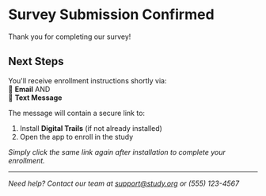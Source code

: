 # Survey Submission Confirmed

Thank you for completing our survey!

## Next Steps

You'll receive enrollment instructions shortly via:  
📧 **Email** AND  
📱 **Text Message**  

The message will contain a secure link to:  
1. Install **Digital Trails** (if not already installed)  
2. Open the app to enroll in the study  

*Simply click the same link again after installation to complete your enrollment.*

---

*Need help? Contact our team at support@study.org or (555) 123-4567*